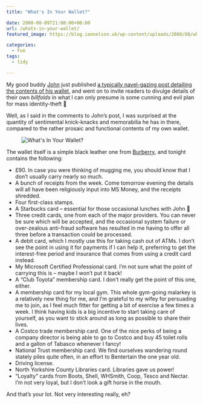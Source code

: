 ```yaml
---
title: "What's In Your Wallet?"

date: 2008-08-09T21:08:00+00:00
url: /whats-in-your-wallet/
featured_image: https://blog.iannelson.uk/wp-content/uploads/2008/08/whats-in-your-wallet_2746862973_o-1.jpg

categories:
  - Fun
tags:
  - tidy

---
```

My good buddy [John][1] just published [a typically navel-gazing post detailing the contents of his wallet][2], and went on to invite readers to divulge details of their own _billfolds_ in what I can only presume is some cunning and evil plan for mass identity-theft 🙂

Well, as I said in the comments to John&#8217;s post, I was surprised at the quantity of sentimental knick-knacks and memorabilia he has in there, compared to the rather prosaic and functional contents of my own wallet.<figure class="kg-card kg-image-card">

<img decoding="async" src="https://blog.iannelson.uk/wp-content/uploads/2023/08/whats-in-your-wallet_2746862973_o.jpg" class="kg-image" alt="What's In Your Wallet?" loading="lazy" /> </figure> 

The wallet itself is a simple black leather one from [Burberry][3], and tonight contains the following:

  * £90. In case you were thinking of mugging me, you should know that I don&#8217;t usually carry nearly so much.
  * A bunch of receipts from the week. Come tomorrow evening the details will all have been religiously input into MS Money, and the receipts shredded.
  * Four first-class stamps.
  * A Starbucks card &#8211; essential for those occasional lunches with John 🙂
  * Three credit cards, one from each of the major providers. You can never be sure which will be accepted, and the occasional system failure or over-zealous anti-fraud software has resulted in me having to offer all three before a transaction could be processed.
  * A debit card, which I mostly use this for taking cash out of ATMs. I don&#8217;t see the point in using it for payments if I can help it, preferring to get the interest-free period and insurance that comes from using a credit card instead.
  * My Microsoft Certified Professional card. I&#8217;m not sure what the point of carrying this is &#8211; maybe I won&#8217;t put it back!
  * A &#8220;Club Toyota&#8221; membership card. I don&#8217;t really get the point of this one, either.
  * A membership card for my local gym. This whole gym-going malarkey is a relatively new thing for me, and I&#8217;m grateful to my wifey for persuading me to join, as I feel much fitter for getting a bit of exercise a few times a week. I think having kids is a big incentive to start taking care of yourself, as you want to stick around as long as possible to share their lives.
  * A Costco trade membership card. One of the nice perks of being a company director is being able to go to Costco and buy 45 toilet rolls and a gallon of Tabasco whenever I fancy!
  * National Trust membership card. We find ourselves wandering round stately piles quite often, in an effort to Bentertain the one year old.
  * Driving license.
  * North Yorkshire County Libraries card. Libraries gave us power!
  * &#8220;Loyalty&#8221; cards from Boots, Shell, WHSmith, Coop, Tesco and Nectar. I&#8217;m not very loyal, but I don&#8217;t look a gift horse in the mouth.

And that&#8217;s your lot. Not very interesting really, eh?

 [1]: http://www.johnsadventures.com
 [2]: http://www.johnsadventures.com/archives/2008/08/the-contents-of-my-wallet.html
 [3]: http://www.burberry.com